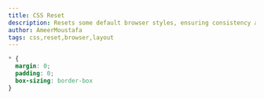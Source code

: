 ```yaml
---
title: CSS Reset
description: Resets some default browser styles, ensuring consistency across browsers.
author: AmeerMoustafa
tags: css,reset,browser,layout
---
```


```css
* {
  margin: 0;
  padding: 0;
  box-sizing: border-box
}
```
